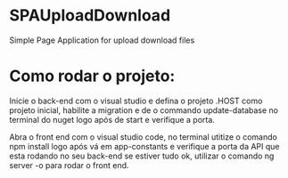 # SPAUploadDownload
Simple Page Application for upload download files

# Como rodar o projeto:

Inicie o back-end com o visual studio e defina o projeto .HOST como projeto inicial, habilite a migration e de o commando update-database no terminal do nuget logo após de start e verifique a porta.

Abra o front end com o visual studio code, no terminal utitize o comando npm install logo após vá em app-constants e verifique a porta da API que esta rodando no seu back-end se estiver tudo ok, utilizar o comando ng server -o para rodar o front end.
